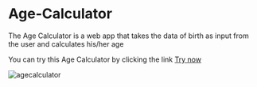 # Age-Calculator
The Age Calculator is a web app that takes the data of birth as input from the user and calculates his/her age

You can try this Age Calculator by clicking the link [Try now](https://shimmering-sprite-c69ca2.netlify.app)

![agecalculator](https://github.com/Kulashekar01/Age-Calculator/assets/118451184/39a23635-87ed-411a-8ba7-f01607bbe177)

